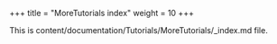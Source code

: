 +++
title = "MoreTutorials index"
weight = 10
+++

This is content/documentation/Tutorials/MoreTutorials/_index.md file.

